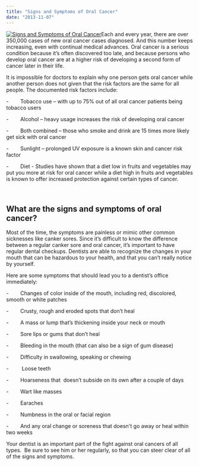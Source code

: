 ```yaml
---
title: "Signs and Symptoms of Oral Cancer"
date: "2013-11-07"
---
```


[![Signs and Symptoms of Oral Cancer](/images/stopsmoking.jpg)](/images/stopsmoking.jpg)Each and every year, there are over 350,000 cases of new oral cancer cases diagnosed. And this number keeps increasing, even with continual medical advances. Oral cancer is a serious condition because it’s often discovered too late, and because persons who develop oral cancer are at a higher risk of developing a second form of cancer later in their life.

It is impossible for doctors to explain why one person gets oral cancer while another person does not given that the risk factors are the same for all people. The documented risk factors include:

\-        Tobacco use – with up to 75% out of all oral cancer patients being tobacco users

\-        Alcohol – heavy usage increases the risk of developing oral cancer

\-        Both combined – those who smoke and drink are 15 times more likely get sick with oral cancer

\-        Sunlight – prolonged UV exposure is a known skin and cancer risk factor

\-        Diet - Studies have shown that a diet low in fruits and vegetables may put you more at risk for oral cancer while a diet high in fruits and vegetables is known to offer increased protection against certain types of cancer.

 

## What are the signs and symptoms of oral cancer?

Most of the time, the symptoms are painless or mimic other common sicknesses like canker sores. Since it’s difficult to know the difference between a regular canker sore and oral cancer, it’s important to have regular dental checkups. Dentists are able to recognize the changes in your mouth that can be hazardous to your health, and that you can’t really notice by yourself.

Here are some symptoms that should lead you to a dentist’s office immediately:

\-        Changes of color inside of the mouth, including red, discolored, smooth or white patches

\-        Crusty, rough and eroded spots that don’t heal

\-        A mass or lump that’s thickening inside your neck or mouth

\-        Sore lips or gums that don’t heal

\-        Bleeding in the mouth (that can also be a sign of gum disease)

\-        Difficulty in swallowing, speaking or chewing

\-         Loose teeth

\-        Hoarseness that  doesn’t subside on its own after a couple of days

\-        Wart like masses

\-        Earaches

\-        Numbness in the oral or facial region

\-        And any oral change or soreness that doesn't go away or heal within two weeks

Your dentist is an important part of the fight against oral cancers of all types.  Be sure to see him or her regularly, so that you can steer clear of all of the signs and symptoms.
